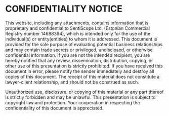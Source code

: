 # CONFIDENTIALITY NOTICE


This website, including any attachments, contains information that is proprietary and confidential to SentiScope Ltd. (Estonian Commercial Registry number 14688394), which is intended only for the use of the individual(s) or entity(entities) to whom it is addressed. This document is provided for the sole purpose of evaluating potential business relationships and may contain trade secrets or privileged, undisclosed, or otherwise confidential information. If you are not the intended recipient, you are hereby notified that any review, dissemination, distribution, copying, or other use of this presentation is strictly prohibited. If you have received this document in error, please notify the sender immediately and destroy all copies of this document. The receipt of this material does not constitute a lawyer-client relationship, and should not be construed as such.

Unauthorized use, disclosure, or copying of this material or any part thereof is strictly forbidden and may be unlawful. This presentation is subject to copyright law and protection. Your cooperation in respecting the confidentiality of this document is appreciated. 